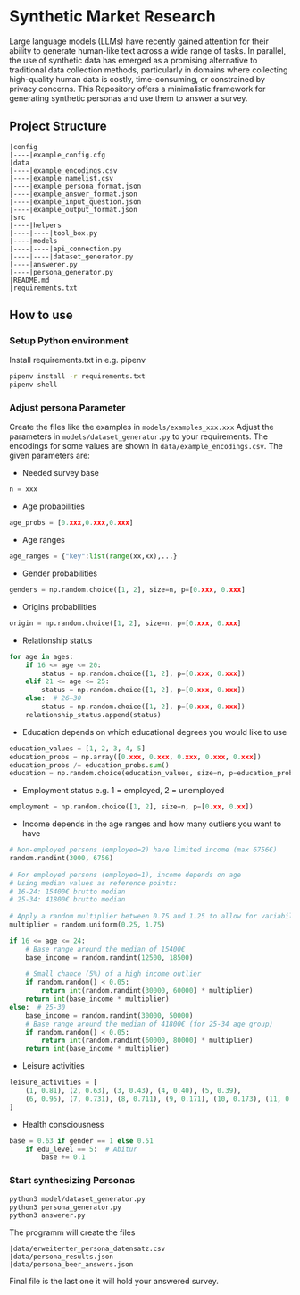 # Synthetic Market Research
Large language models (LLMs) have recently gained attention for their ability to generate human-like text across a wide range of tasks. In parallel, the use of synthetic data has emerged as a promising alternative to traditional data collection methods, particularly in domains where collecting high-quality human data is costly, time-consuming, or constrained by privacy concerns. This Repository offers a minimalistic framework for generating synthetic personas and use them to answer a survey.

## Project Structure
```
|config
|----|example_config.cfg
|data
|----|example_encodings.csv
|----|example_namelist.csv
|----|example_persona_format.json
|----|example_answer_format.json
|----|example_input_question.json
|----|example_output_format.json
|src
|----|helpers
|----|----|tool_box.py
|----|models
|----|----|api_connection.py
|----|----|dataset_generator.py
|----|answerer.py
|----|persona_generator.py
|README.md
|requirements.txt
```
## How to use
### Setup Python environment
Install requirements.txt in e.g. pipenv
```bash
pipenv install -r requirements.txt
pipenv shell
```

### Adjust persona Parameter
Create the files like the examples in ```models/examples_xxx.xxx```
Adjust the parameters in ```models/dataset_generator.py``` to your requirements. The encodings for some values are shown in ```data/example_encodings.csv```. The given parameters are:
* Needed survey base 
```python
n = xxx
```
* Age probabilities 
```python 
age_probs = [0.xxx,0.xxx,0.xxx]
```
* Age ranges 
```python 
age_ranges = {"key":list(range(xx,xx),...}
```
* Gender probabilities 
```python
genders = np.random.choice([1, 2], size=n, p=[0.xxx, 0.xxx]
```
* Origins probabilities 
```python
origin = np.random.choice([1, 2], size=n, p=[0.xxx, 0.xxx]
```
* Relationship status</br>
```python 
for age in ages:
    if 16 <= age <= 20:
        status = np.random.choice([1, 2], p=[0.xxx, 0.xxx])
    elif 21 <= age <= 25:
        status = np.random.choice([1, 2], p=[0.xxx, 0.xxx])
    else:  # 26–30
        status = np.random.choice([1, 2], p=[0.xxx, 0.xxx])
    relationship_status.append(status)
```
* Education depends on which educational degrees you would like to use</br> 
```python 
education_values = [1, 2, 3, 4, 5]
education_probs = np.array([0.xxx, 0.xxx, 0.xxx, 0.xxx, 0.xxx])
education_probs /= education_probs.sum()
education = np.random.choice(education_values, size=n, p=education_probs) 
```
* Employment status e.g. 1 = employed, 2 = unemployed 
```python
employment = np.random.choice([1, 2], size=n, p=[0.xx, 0.xx])
```
* Income depends in the age ranges and how many outliers you want to have
```python
# Non-employed persons (employed=2) have limited income (max 6756€)
random.randint(3000, 6756)
    
# For employed persons (employed=1), income depends on age
# Using median values as reference points: 
# 16-24: 15400€ brutto median
# 25-34: 41800€ brutto median
    
# Apply a random multiplier between 0.75 and 1.25 to allow for variability
multiplier = random.uniform(0.25, 1.75)

if 16 <= age <= 24:
    # Base range around the median of 15400€
    base_income = random.randint(12500, 18500)
    
    # Small chance (5%) of a high income outlier
    if random.random() < 0.05:
        return int(random.randint(30000, 60000) * multiplier)
    return int(base_income * multiplier)
else:  # 25-30
    base_income = random.randint(30000, 50000)
    # Base range around the median of 41800€ (for 25-34 age group)
    if random.random() < 0.05:
        return int(random.randint(60000, 80000) * multiplier)
    return int(base_income * multiplier)
```
* Leisure activities
```python
leisure_activities = [
    (1, 0.81), (2, 0.63), (3, 0.43), (4, 0.40), (5, 0.39),
    (6, 0.95), (7, 0.731), (8, 0.711), (9, 0.171), (10, 0.173), (11, 0.504)
]
```
* Health consciousness
```python
base = 0.63 if gender == 1 else 0.51
    if edu_level == 5:  # Abitur
        base += 0.1
```

### Start synthesizing Personas
```bash
python3 model/dataset_generator.py
python3 persona_generator.py
python3 answerer.py
```
The programm will create the files
```
|data/erweiterter_persona_datensatz.csv
|data/persona_results.json
|data/persona_beer_answers.json
```
Final file is the last one it will hold your answered survey.
